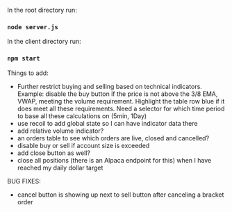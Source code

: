 In the root directory run:

### `node server.js`

In the client directory run:

### `npm start`

Things to add:
- Further restrict buying and selling based on technical indicators. Example: disable the buy button if the price is not above the 3/8 EMA, VWAP, meeting the volume requirement. Highlight the table row blue if it does meet all these requirements. Need a selector for which time period to base all these calculations on (5min, 1Day)
- use recoil to add global state so I can have indicator data there
- add relative volume indicator?
- an orders table to see which orders are live, closed and cancelled?
- disable buy or sell if account size is exceeded
- add close button as well?
- close all positions (there is an Alpaca endpoint for this) when I have reached my daily dollar target

BUG FIXES:
- cancel button is showing up next to sell button after canceling a bracket order